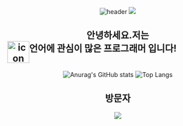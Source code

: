 <div align="center">
  
  ![header](https://capsule-render.vercel.app/api?type=Waving&color=timeGradient&height=200&section=header&text=I%20love%20C!&fontSize=90&fontAlignY=40)
  <img src= https://i.pinimg.com/originals/dd/62/cb/dd62cb20bb3b62171bd78e4415f28d79.gif>
  
  <h2>안녕하세요.저는
  <div style="display: flex;">
  <img src="https://techstack-generator.vercel.app/cpp-icon.svg" alt="icon" width="50tyle="width: 30px; height: 30px; margin-right: 0px; margin-bottom: 0px;" />
  언어에 관심이 많은 프로그래머 입니다!
  </h2>
  
  ![Anurag's GitHub stats](https://github-readme-stats.vercel.app/api?username=rod40430)
  ![Top Langs](https://github-readme-stats.vercel.app/api/top-langs/?username=rod40430&layout=compact)
  <br/>
  ## 방문자
  <img src="https://profile-counter.glitch.me/rod40430/count.svg" />
</div>
